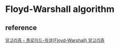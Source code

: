 # Floyd-Warshall algorithm


## reference 

[알고리즘 - 플로이드-워셜(Floyd-Warshall) 알고리즘](https://chanhuiseok.github.io/posts/algo-50/)  

